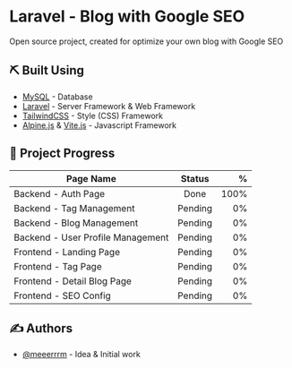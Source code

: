 
# Laravel - Blog with Google SEO

Open source project, created for optimize your own blog with Google SEO



## ⛏️ Built Using <a name = "built_using"></a>
- [MySQL](https://www.mysql.com/) - Database
- [Laravel](https://laravel.com/) - Server Framework & Web Framework
- [TailwindCSS](https://tailwindcss.com/) - Style (CSS) Framework
- [Alpine.js](https://alpinejs.dev/) & [Vite.js](https://vitejs.dev/) - Javascript Framework



## 📝 Project Progress <a name = "project_progress"></a>
| Page Name        | Status           | %  |
| ---------------- |:----------------:| ------:|
| Backend - Auth Page | Done | 100% |
| Backend - Tag Management | Pending |   0% |
| Backend - Blog Management| Pending |   0% |
| Backend - User Profile Management | Pending | 0%|
| Frontend - Landing Page | Pending | 0% |
| Frontend - Tag Page | Pending | 0% |
| Frontend - Detail Blog Page | Pending | 0% |
| Frontend - SEO Config | Pending |  0%|

## ✍️ Authors <a name = "authors"></a>
- [@meeerrrm](https://github.com/meeerrrm) - Idea & Initial work


